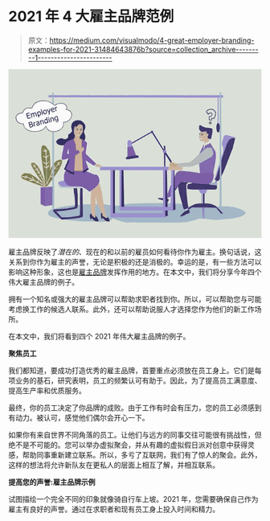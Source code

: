 # 2021 年 4 大雇主品牌范例

> 原文：<https://medium.com/visualmodo/4-great-employer-branding-examples-for-2021-31484643876b?source=collection_archive---------1----------------------->

![](img/a1c8c128fb9782c1f25f677e6181f5e6.png)

雇主品牌反映了*潜在的*、现在的和以前的雇员如何看待你作为雇主。换句话说，这关系到你作为雇主的声誉，无论是积极的还是消极的。幸运的是，有一些方法可以影响这种形象，这也是[雇主品牌](https://visualmodo.com/what-to-know-about-building-an-employer-brand-in-2022/)发挥作用的地方。在本文中，我们将分享今年四个伟大雇主品牌的例子。

拥有一个知名或强大的雇主品牌可以帮助求职者找到你。所以，可以帮助您与可能考虑换工作的候选人联系。此外，还可以帮助说服人才选择您作为他们的新工作场所。

在本文中，我们将看到四个 2021 年伟大雇主品牌的例子。

**聚焦员工**

我们都知道，要成功打造优秀的雇主品牌，首要重点必须放在员工身上。它们是每项业务的基石，研究表明，员工的频繁认可有助于。因此，为了提高员工满意度、提高生产率和优质服务。

最终，你的员工决定了你品牌的成败。由于工作有时会有压力，您的员工必须感到有动力。被认可，感觉他们偶尔会开心一下。

如果你有来自世界不同角落的员工。让他们与远方的同事交往可能很有挑战性，但绝不是不可能的。您可以举办虚拟聚会，并从有趣的虚拟假日派对创意中获得灵感，帮助同事重新建立联系。所以，多亏了互联网，我们有了惊人的聚会。此外，这样的想法将允许新队友在更私人的层面上相互了解，并相互联系。

**提高您的声誉:雇主品牌示例**

试图描绘一个完全不同的印象就像骑自行车上坡。2021 年，您需要确保自己作为雇主有良好的声誉。通过在求职者和现有员工身上投入时间和精力。